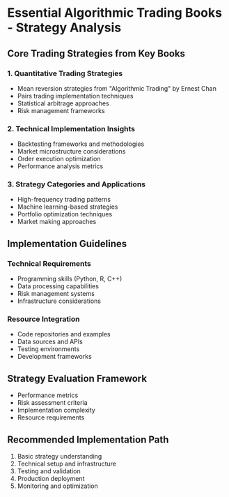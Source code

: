 # Essential Algorithmic Trading Books - Strategy Analysis

## Core Trading Strategies from Key Books

### 1. Quantitative Trading Strategies
- Mean reversion strategies from "Algorithmic Trading" by Ernest Chan
- Pairs trading implementation techniques
- Statistical arbitrage approaches
- Risk management frameworks

### 2. Technical Implementation Insights
- Backtesting frameworks and methodologies
- Market microstructure considerations
- Order execution optimization
- Performance analysis metrics

### 3. Strategy Categories and Applications
- High-frequency trading patterns
- Machine learning-based strategies
- Portfolio optimization techniques
- Market making approaches

## Implementation Guidelines

### Technical Requirements
- Programming skills (Python, R, C++)
- Data processing capabilities
- Risk management systems
- Infrastructure considerations

### Resource Integration
- Code repositories and examples
- Data sources and APIs
- Testing environments
- Development frameworks

## Strategy Evaluation Framework
- Performance metrics
- Risk assessment criteria
- Implementation complexity
- Resource requirements

## Recommended Implementation Path
1. Basic strategy understanding
2. Technical setup and infrastructure
3. Testing and validation
4. Production deployment
5. Monitoring and optimization
